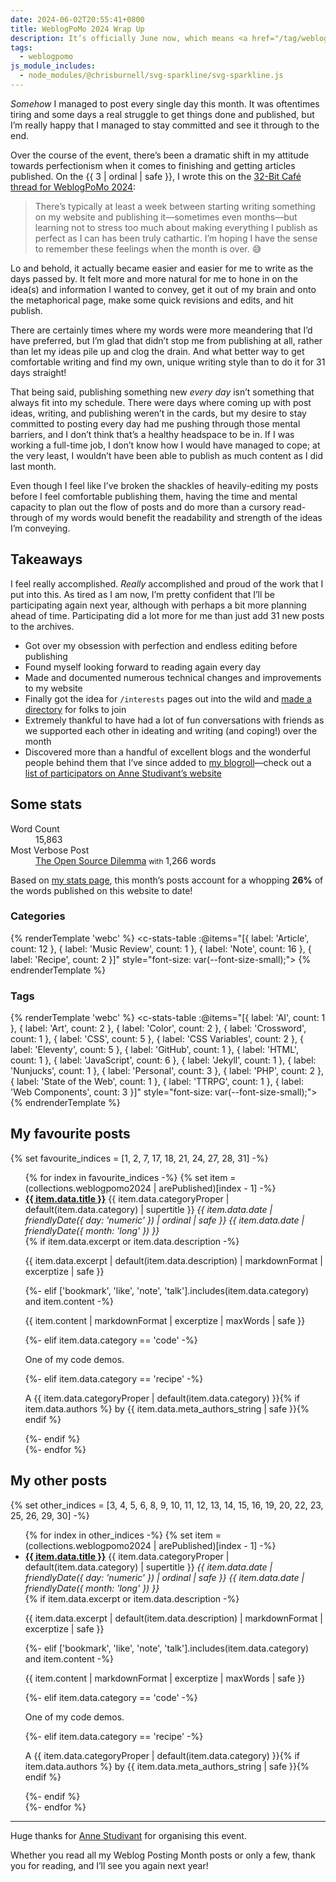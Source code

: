```yaml
---
date: 2024-06-02T20:55:41+0800
title: WeblogPoMo 2024 Wrap Up
description: It’s officially June now, which means <a href="/tag/weblogpomo2024/">#WeblogPoMo2024</a> has come to a close! Let’s review what I wrote about and what I’m taking away from participating in this event.
tags:
  - weblogpomo
js_module_includes:
  - node_modules/@chrisburnell/svg-sparkline/svg-sparkline.js
---
```


*Somehow* I managed to post every single day this month. It was oftentimes tiring and some days a real struggle to get things done and published, but I’m really happy that I managed to stay committed and see it through to the end.

Over the course of the event, there’s been a dramatic shift in my attitude towards perfectionism when it comes to finishing and getting articles published. On the {{ 3 | ordinal | safe }}, I wrote this on the [32-Bit Café thread for WeblogPoMo 2024](https://discourse.32bit.cafe/t/weblogpomo-2024/):

> There’s typically at least a week between starting writing something on my website and publishing it—sometimes even months—but learning not to stress too much about making everything I publish as perfect as I can has been truly cathartic. I’m hoping I have the sense to remember these feelings when the month is over. 😅

Lo and behold, it actually became easier and easier for me to write as the days passed by. It felt more and more natural for me to hone in on the idea(s) and information I wanted to convey, get it out of my brain and onto the metaphorical page, make some quick revisions and edits, and hit publish.

There are certainly times where my words were more meandering that I’d have preferred, but I’m glad that didn’t stop me from publishing at all, rather than let my ideas pile up and clog the drain. And what better way to get comfortable writing and find my own, unique writing style than to do it for 31 days straight!

That being said, publishing something new *every day* isn’t something that always fit into my schedule. There were days where coming up with post ideas, writing, and publishing weren’t in the cards, but my desire to stay committed to posting every day had me pushing through those mental barriers, and I don’t think that’s a healthy headspace to be in. If I was working a full-time job, I don’t know how I would have managed to cope; at the very least, I wouldn’t have been able to publish as much content as I did last month.

Even though I feel like I’ve broken the shackles of heavily-editing my posts before I feel comfortable publishing them, having the time and mental capacity to plan out the flow of posts and do more than a cursory read-through of my words would benefit the readability and strength of the ideas I’m conveying.

## Takeaways

I feel really accomplished. *Really* accomplished and proud of the work that I put into this. As tired as I am now, I’m pretty confident that I’ll be participating again next year, although with perhaps a bit more planning ahead of time. Participating did a lot more for me than just add 31 new posts to the archives.

- Got over my obsession with perfection and endless editing before publishing
- Found myself looking forward to reading again every day
- Made and documented numerous technical changes and improvements to my website
- Finally got the idea for <code style="white-space: nowrap;">/interests</code> pages out into the wild and [made a directory](https://chrisburnell.github.io/interests-directory/) for folks to join
- Extremely thankful to have had a lot of fun conversations with friends as we supported each other in ideating and writing (and coping!) over the month
- Discovered more than a handful of excellent blogs and the wonderful people behind them that I’ve since added to [my blogroll](/blogroll/)—check out a [list of participators on Anne Studivant’s website](https://web.archive.org/web/20241109010318/https://weblog.anniegreens.lol/weblog-posting-month-2024/participators)

<h2 id="stats">Some stats</h2>

<dl>
	<dt>Word Count</dt>
	<dd>15,863</dd>
	<dt>Most Verbose Post</dt>
	<dd><a href="/article/open-source-dilemma/">The Open Source Dilemma</a> <small>with</small> 1,266 words</dd>
</dl>

Based on [my stats page](/stats/), this month’s posts account for a whopping **26%** of the words published on this website to date!

<figure class="requires-js">
    <svg-sparkline values="{% for item in (collections.weblogpomo2024 | arePublished) %}{% if page.url != item.url %}{% if not loop.first %},{% endif %}{{ item.content | removeTagsForWordcount | striptags | safe | wordcount }}{% endif %}{% endfor %}" fill="true" start-label="Word Count"></svg-sparkline>
</figure>


### Categories

{% renderTemplate 'webc' %}
<c-stats-table :@items="[{ label: 'Article', count: 12 }, { label: 'Music Review', count: 1 }, { label: 'Note', count: 16 }, { label: 'Recipe', count: 2 }]" style="font-size: var(--font-size-small);"></c-stats-table>
{% endrenderTemplate %}

### Tags

{% renderTemplate 'webc' %}
<c-stats-table :@items="[{ label: 'AI', count: 1 }, { label: 'Art', count: 2 }, { label: 'Color', count: 2 }, { label: 'Crossword', count: 1 }, { label: 'CSS', count: 5 }, { label: 'CSS Variables', count: 2 }, { label: 'Eleventy', count: 5 }, { label: 'GitHub', count: 1 }, { label: 'HTML', count: 1 }, { label: 'JavaScript', count: 6 }, { label: 'Jekyll', count: 1 }, { label: 'Nunjucks', count: 1 }, { label: 'Personal', count: 3 }, { label: 'PHP', count: 2 }, { label: 'State of the Web', count: 1 }, { label: 'TTRPG', count: 1 }, { label: 'Web Components', count: 3 }]" style="font-size: var(--font-size-small);"></c-stats-table>
{% endrenderTemplate %}

<h2 id="favourites">My favourite posts</h2>

{% set favourite_indices = [1, 2, 7, 17, 18, 21, 24, 27, 28, 31] -%}
<ul style="--list-space: 1em;" data-skip-wordcount>
    {% for index in favourite_indices -%}
        {% set item = (collections.weblogpomo2024 | arePublished)[index - 1] -%}
        <li>
            <div class="cluster"><span><a href="{{ item.url }}" class=" [ cluster ] "><strong>{{ item.data.title }}</strong></a></span> <span>{{ item.data.categoryProper | default(item.data.category) | supertitle }}</span> <time datetime="{{ item.data.date | rfc3339Date }}"><em>{{ item.data.date | friendlyDate({ day: 'numeric' }) | ordinal | safe }} {{ item.data.date | friendlyDate({ month: 'long' }) }}</em></time></div>
            {% if item.data.excerpt or item.data.description -%}
                <p>{{ item.data.excerpt | default(item.data.description) | markdownFormat | excerptize | safe }}</p>
            {%- elif ['bookmark', 'like', 'note', 'talk'].includes(item.data.category) and item.content -%}
                <p>{{ item.content | markdownFormat | excerptize | maxWords | safe }}</p>
            {%- elif item.data.category == 'code' -%}
                <p>One of my code demos.</p>
            {%- elif item.data.category == 'recipe' -%}
                <p>A {{ item.data.categoryProper | default(item.data.category) }}{% if item.data.authors %} by {{ item.data.meta_authors_string | safe }}{% endif %}</p>
            {%- endif %}
        </li>
    {%- endfor %}
</ul>

<h2 id="others">My other posts</h2>

{% set other_indices = [3, 4, 5, 6, 8, 9, 10, 11, 12, 13, 14, 15, 16, 19, 20, 22, 23, 25, 26, 29, 30] -%}
<ul style="--list-space: 1em;" data-skip-wordcount>
    {% for index in other_indices -%}
        {% set item = (collections.weblogpomo2024 | arePublished)[index - 1] -%}
        <li>
            <div class="cluster"><span><a href="{{ item.url }}" class=" [ cluster ] "><strong>{{ item.data.title }}</strong></a></span> <span>{{ item.data.categoryProper | default(item.data.category) | supertitle }}</span> <time datetime="{{ item.data.date | rfc3339Date }}"><em>{{ item.data.date | friendlyDate({ day: 'numeric' }) | ordinal | safe }} {{ item.data.date | friendlyDate({ month: 'long' }) }}</em></time></div>
            {% if item.data.excerpt or item.data.description -%}
                <p>{{ item.data.excerpt | default(item.data.description) | markdownFormat | excerptize | safe }}</p>
            {%- elif ['bookmark', 'like', 'note', 'talk'].includes(item.data.category) and item.content -%}
                <p>{{ item.content | markdownFormat | excerptize | maxWords | safe }}</p>
            {%- elif item.data.category == 'code' -%}
                <p>One of my code demos.</p>
            {%- elif item.data.category == 'recipe' -%}
                <p>A {{ item.data.categoryProper | default(item.data.category) }}{% if item.data.authors %} by {{ item.data.meta_authors_string | safe }}{% endif %}</p>
            {%- endif %}
        </li>
    {%- endfor %}
</ul>

--------

Huge thanks for [Anne Studivant](https://web.archive.org/web/20250709024810/https://weblog.anniegreens.lol/) for organising this event.

Whether you read all my Weblog Posting Month posts or only a few, thank you for reading, and I’ll see you again next year!
